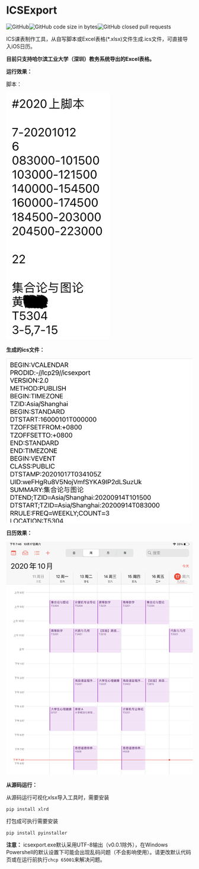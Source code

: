 # ICSExport

![GitHub](https://img.shields.io/github/license/lcp29/ICSExport)![GitHub code size in bytes](https://img.shields.io/github/languages/code-size/lcp29/icsexport)![GitHub closed pull requests](https://img.shields.io/github/issues-pr-closed/lcp29/icsexport)

ICS课表制作工具，从自写脚本或Excel表格(*.xlsx)文件生成.ics文件，可直接导入iOS日历。

**目前只支持哈尔滨工业大学（深圳）教务系统导出的Excel表格。**

**运行效果：**

脚本：

![](/doc/img/script.png)

**生成的ics文件：**

![](/doc/img/ics.png)

**日历效果：**

![](/doc/img/calendar.png)

**从源码运行：**

从源码运行可视化xlsx导入工具时，需要安装

```
pip install xlrd
```

打包成可执行需要安装

```
pip install pyinstaller
```

**注意：** icsexport.exe默认采用UTF-8输出（v0.0.1除外），在Windows Powershell的默认设置下可能会出现乱码问题（不会影响使用）。请更改默认代码页或在运行前执行`chcp 65001`来解决问题。

